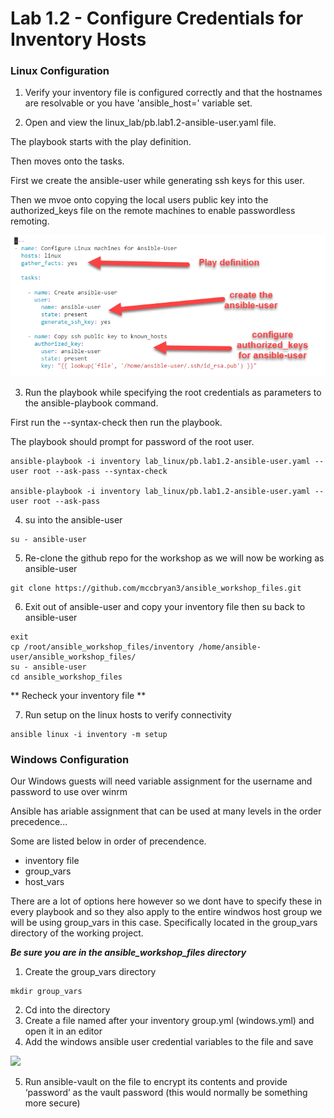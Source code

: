 
# Lab 1.2 - Configure Credentials for Inventory Hosts

### Linux Configuration

1. Verify your inventory file is configured correctly and that the hostnames are resolvable or you have 'ansible_host=' variable set.

2. Open and view the linux_lab/pb.lab1.2-ansible-user.yaml file.

The playbook starts with the play definition.

Then moves onto the tasks.

First we create the ansible-user while generating ssh keys for this user.

Then we mvoe onto copying the local users public key into the authorized_keys file on the remote machines to enable passwordless remoting.

![](/images/lab1.2-ansible-user.png)

3. Run the playbook while specifying the root credentials as parameters to the ansible-playbook command.

First run the --syntax-check then run the playbook.<br>

The playbook should prompt for password of the root user.

```
ansible-playbook -i inventory lab_linux/pb.lab1.2-ansible-user.yaml --user root --ask-pass --syntax-check

ansible-playbook -i inventory lab_linux/pb.lab1.2-ansible-user.yaml --user root --ask-pass
````

4. su into the ansible-user

```
su - ansible-user
```

5. Re-clone the github repo for the workshop as we will now be working as ansible-user

```
git clone https://github.com/mccbryan3/ansible_workshop_files.git
```

6. Exit out of ansible-user and copy your inventory file then su back to ansible-user

```
exit
cp /root/ansible_workshop_files/inventory /home/ansible-user/ansible_workshop_files/
su - ansible-user
cd ansible_workshop_files
```

** Recheck your inventory file **

7. Run setup on the linux hosts to verify connectivity

```
ansible linux -i inventory -m setup
```

### Windows Configuration

Our Windows guests will need variable assignment for the username and password to use over winrm

Ansible has ariable assignment that can be used at many levels in the order precedence...

Some are listed below in order of precendence.

* inventory file
* group_vars
* host_vars

There are a lot of options here however so we dont have to specify these in every playbook and so they also apply to the entire windwos host group we will be using group_vars in this case. Specifically located in the group_vars directory of the working project.

***Be sure you are in the ansible_workshop_files directory***

1. Create the group_vars directory

```
mkdir group_vars
```
2.	Cd into the directory
3.	Create a file named after your inventory group.yml (windows.yml) and open it in an editor
4.	Add the windows ansible user credential variables to the file and save

![](/images/lab1.2-windows-vars.png)

5.	Run ansible-vault on the file to encrypt its contents and provide ‘password’ as the vault password (this would normally be something more secure)



